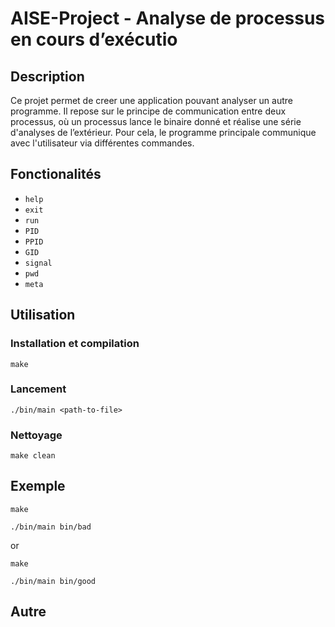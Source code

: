 # AISE-Project - Analyse de processus en cours d’exécutio

## Description

Ce projet permet de creer une application pouvant analyser un autre programme. Il repose sur le principe de communication entre deux processus, où un processus lance le binaire donné et réalise une série d'analyses de l’extérieur.
Pour cela, le programme principale communique avec l'utilisateur via différentes commandes.

## Fonctionalités

* `help`
* `exit`
* `run`
* `PID`
* `PPID`
* `GID`
* `signal`
* `pwd`
* `meta`

## Utilisation

### Installation et compilation

`make`

### Lancement

`./bin/main <path-to-file>`

### Nettoyage

`make clean`

## Exemple

`make`

`./bin/main bin/bad`

or

`make`

`./bin/main bin/good`

## Autre